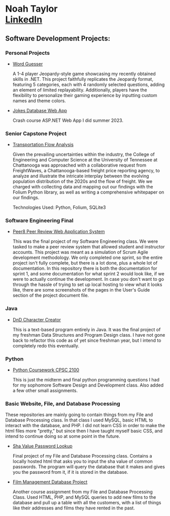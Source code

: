 <h1>Noah Taylor</br><a href= "https://www.linkedin.com/in/noah-taylor-58b50020b/">LinkedIn</a></h1>

<h2>Software Development Projects:</h2>

   <h3>Personal Projects</h3>
    <ul>
      <li>
        <a href = "https://github.com/noahtay15/Word-Guesser">Word Guesser</a>
        <p>A 1-4 player Jeopardy-style game showcasing my recently obtained skills in .NET. This project faithfully replicates the Jeopardy format, featuring 5 categories, each with 4 randomly selected questions, adding an element of limited replayability. Additionally, players have the flexibility to personalize their gaming experience by inputting custom names and theme colors.</p>
      </li>
       <li>
          <a href = "https://github.com/noahtay15/Jokes-Database">Jokes Database Web App</a>
          <p>Crash course ASP.NET Web App I did summer 2023.</p>
       </li>
    </ul>

   <h3>Senior Capstone Project</h3>
   <ul>
      <li>
         <a href="https://github.com/noahtay15/Transportation-Flow-Analysis">Transportation Flow Analysis</a>
         <p>Given the prevailing uncertainties within the industry, the College of Engineering and Computer Science at the University of Tennessee at Chattanooga was approached with a collaborative request from FreightWaves, a Chattanooga-based freight price reporting agency, to analyze and illustrate the intricate interplay between the evolving population distribution of the 2020s and the flow of freight. We we charged with collecting data and mapping out our findings with the Folium Python library, as well as writing a comprehensive whitepaper on our findings.

Technologies Used: Python, Folium, SQLite3</p>
      </li>
   </ul>
  <h3>Software Engineering Final</h3>
  <ul>
    <li>
      <a href = "https://github.com/noahtay15/peer8-Peer_Review_Web_Application">Peer8 Peer Review Web Application System</a>
      <p>This was the final project of my Software Engineering class. We were tasked to make a peer review system that allowed student and instructor accounts. This project was meant as a simulation of Scrum Agile development methodology. We only completed one sprint, so the entire project isn't fully complete, but there is a lot done, plus a whole lot of documentation. In this repository there is both the documentation for sprint 1, and some documentation for what sprint 2 would look like, if we were to actually continue the development. In case you don't want to go through the hassle of trying to set up local hosting to view what it looks like, there are some screenshots of the pages in the User's Guide section of the project document file.</p>
    </li>
  </ul>
  
  <h3>Java</h3>
    <ul>
      <li>
        <a href = "https://github.com/noahtay15/DnDCharacterCreator">DnD Character Creator</a>
        <p> This is a text-based program entirely in Java. It was the final project of my freshman Data Structures and Program Design class. I have not gone back to refactor this code as of yet since freshman year, but I intend to completely redo this eventually.</p>
      </li>
    </ul>
    
  <h3>Python</h3>
    <ul>
      <li>
        <a href = "https://github.com/noahtay15/Python-Coursework-CPSC2100">Python Coursework CPSC 2100</a>
        <p>This is just the midterm and final python programming questions I had for my sophomore Software Design and Development class. Also added a few other small assignments.</p>
      </li>
    </ul>
    
  <h3>Basic Website, File, and Database Processing</h3>
  <p>These repositories are mainly going to contain things from my File and Database Processing class. In that class I used MySQL, basic HTML to interact with the database, and PHP. I did not learn CSS in order to make the html files more "pretty," but since then I have taught myself basic CSS, and intend to continue doing so at some point in the future.</p>
    <ul>
      <li>
        <a href = "https://github.com/noahtay15/sha_lookupDB">Sha Value Password Lookup</a>
        <p>Final project of my File and Database Processing class. Contains a locally hosted html that asks you to input the sha value of common passwords. The program will query the database that it makes and gives you the password from it, if it is stored in the database.</p>
      </li>
      <li>
        <a href = "https://github.com/noahtay15/Film_Management_Database">Film Management Database Project</a>
        <p>Another course assignment from my File and Database Processing Class. Used HTML, PHP, and MySQL queries to add new films to the database and pull up a table with all the customers, with a list of things like their addresses and films they have rented in the past.</p>
    </ul>
